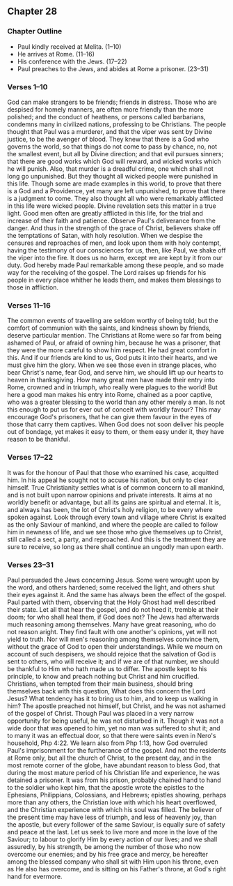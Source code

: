 ## Chapter 28

### Chapter Outline

- Paul kindly received at Melita. (1–10)
- He arrives at Rome. (11–16)
- His conference with the Jews. (17–22)
- Paul preaches to the Jews, and abides at Rome a prisoner. (23–31)

### Verses 1–10

God can make strangers to be friends; friends in distress. Those who are despised for homely manners, are often more friendly than the more polished; and the conduct of heathens, or persons called barbarians, condemns many in civilized nations, professing to be Christians. The people thought that Paul was a murderer, and that the viper was sent by Divine justice, to be the avenger of blood. They knew that there is a God who governs the world, so that things do not come to pass by chance, no, not the smallest event, but all by Divine direction; and that evil pursues sinners; that there are good works which God will reward, and wicked works which he will punish. Also, that murder is a dreadful crime, one which shall not long go unpunished. But they thought all wicked people were punished in this life. Though some are made examples in this world, to prove that there is a God and a Providence, yet many are left unpunished, to prove that there is a judgment to come. They also thought all who were remarkably afflicted in this life were wicked people. Divine revelation sets this matter in a true light. Good men often are greatly afflicted in this life, for the trial and increase of their faith and patience. Observe Paul's deliverance from the danger. And thus in the strength of the grace of Christ, believers shake off the temptations of Satan, with holy resolution. When we despise the censures and reproaches of men, and look upon them with holy contempt, having the testimony of our consciences for us, then, like Paul, we shake off the viper into the fire. It does us no harm, except we are kept by it from our duty. God hereby made Paul remarkable among these people, and so made way for the receiving of the gospel. The Lord raises up friends for his people in every place whither he leads them, and makes them blessings to those in affliction.

### Verses 11–16

The common events of travelling are seldom worthy of being told; but the comfort of communion with the saints, and kindness shown by friends, deserve particular mention. The Christians at Rome were so far from being ashamed of Paul, or afraid of owning him, because he was a prisoner, that they were the more careful to show him respect. He had great comfort in this. And if our friends are kind to us, God puts it into their hearts, and we must give him the glory. When we see those even in strange places, who bear Christ's name, fear God, and serve him, we should lift up our hearts to heaven in thanksgiving. How many great men have made their entry into Rome, crowned and in triumph, who really were plagues to the world! But here a good man makes his entry into Rome, chained as a poor captive, who was a greater blessing to the world than any other merely a man. Is not this enough to put us for ever out of conceit with worldly favour? This may encourage God's prisoners, that he can give them favour in the eyes of those that carry them captives. When God does not soon deliver his people out of bondage, yet makes it easy to them, or them easy under it, they have reason to be thankful.

### Verses 17–22

It was for the honour of Paul that those who examined his case, acquitted him. In his appeal he sought not to accuse his nation, but only to clear himself. True Christianity settles what is of common concern to all mankind, and is not built upon narrow opinions and private interests. It aims at no worldly benefit or advantage, but all its gains are spiritual and eternal. It is, and always has been, the lot of Christ's holy religion, to be every where spoken against. Look through every town and village where Christ is exalted as the only Saviour of mankind, and where the people are called to follow him in newness of life, and we see those who give themselves up to Christ, still called a sect, a party, and reproached. And this is the treatment they are sure to receive, so long as there shall continue an ungodly man upon earth.

### Verses 23–31

Paul persuaded the Jews concerning Jesus. Some were wrought upon by the word, and others hardened; some received the light, and others shut their eyes against it. And the same has always been the effect of the gospel. Paul parted with them, observing that the Holy Ghost had well described their state. Let all that hear the gospel, and do not heed it, tremble at their doom; for who shall heal them, if God does not? The Jews had afterwards much reasoning among themselves. Many have great reasoning, who do not reason aright. They find fault with one another's opinions, yet will not yield to truth. Nor will men's reasoning among themselves convince them, without the grace of God to open their understandings. While we mourn on account of such despisers, we should rejoice that the salvation of God is sent to others, who will receive it; and if we are of that number, we should be thankful to Him who hath made us to differ. The apostle kept to his principle, to know and preach nothing but Christ and him crucified. Christians, when tempted from their main business, should bring themselves back with this question, What does this concern the Lord Jesus? What tendency has it to bring us to him, and to keep us walking in him? The apostle preached not himself, but Christ, and he was not ashamed of the gospel of Christ. Though Paul was placed in a very narrow opportunity for being useful, he was not disturbed in it. Though it was not a wide door that was opened to him, yet no man was suffered to shut it; and to many it was an effectual door, so that there were saints even in Nero's household, Php 4:22. We learn also from Php 1:13, how God overruled Paul's imprisonment for the furtherance of the gospel. And not the residents at Rome only, but all the church of Christ, to the present day, and in the most remote corner of the globe, have abundant reason to bless God, that during the most mature period of his Christian life and experience, he was detained a prisoner. It was from his prison, probably chained hand to hand to the soldier who kept him, that the apostle wrote the epistles to the Ephesians, Philippians, Colossians, and Hebrews; epistles showing, perhaps more than any others, the Christian love with which his heart overflowed, and the Christian experience with which his soul was filled. The believer of the present time may have less of triumph, and less of heavenly joy, than the apostle, but every follower of the same Saviour, is equally sure of safety and peace at the last. Let us seek to live more and more in the love of the Saviour; to labour to glorify Him by every action of our lives; and we shall assuredly, by his strength, be among the number of those who now overcome our enemies; and by his free grace and mercy, be hereafter among the blessed company who shall sit with Him upon his throne, even as He also has overcome, and is sitting on his Father's throne, at God's right hand for evermore.

